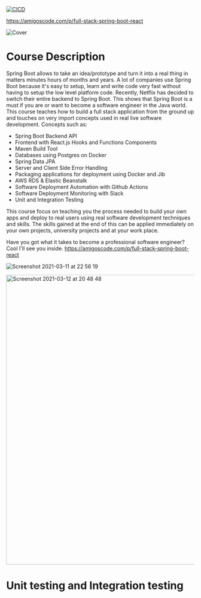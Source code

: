 [![CICD](https://github.com/amigoscode/spring-boot-fullstack-professional/actions/workflows/deploy.yml/badge.svg?branch=main)](https://github.com/amigoscode/spring-boot-fullstack-professional/actions/workflows/deploy.yml)

https://amigoscode.com/p/full-stack-spring-boot-react

![Cover](https://user-images.githubusercontent.com/40702606/111074799-bdfbcf00-84dc-11eb-98c0-d40a99aa0da7.png)

# Course Description
Spring Boot allows to take an idea/prototype and turn it into a real thing in matters minutes hours of months and years. A lot of companies use Spring Boot because it's easy to setup, learn and write code very fast without having to setup the low level platform code. Recently, Netflix has decided to switch their entire backend to Spring Boot. This shows that Spring Boot is a must if you are or want to become a software engineer in the Java world.
This course teaches how to build a full stack application from the ground up and touches on very import concepts used in real live software development. Concepts such as:

- Spring Boot Backend API
- Frontend with React.js Hooks and Functions Components
- Maven Build Tool
- Databases using Postgres on Docker
- Spring Data JPA
- Server and Client Side Error Handling
- Packaging applications for deployment using Docker and Jib
- AWS RDS & Elastic Beanstalk
- Software Deployment Automation with Github Actions
- Software Deployment Monitoring with Slack
- Unit and Integration Testing

This course focus on teaching you the process needed to build your own apps and deploy to real users using real software development techniques and skills. The skills gained at the end of this can be applied immediately on your own projects, university projects and at your work place.

Have you got what it takes to become a professional software engineer? Cool I'll see you inside. https://amigoscode.com/p/full-stack-spring-boot-react

![Screenshot 2021-03-11 at 22 56 19](https://user-images.githubusercontent.com/40702606/111074929-5003d780-84dd-11eb-8284-e7c92c7e2905.png)

<img width="773" alt="Screenshot 2021-03-12 at 20 48 48" src="https://user-images.githubusercontent.com/40702606/111074947-627e1100-84dd-11eb-9d3f-85fdbf23e290.png">

# Unit testing and Integration testing
